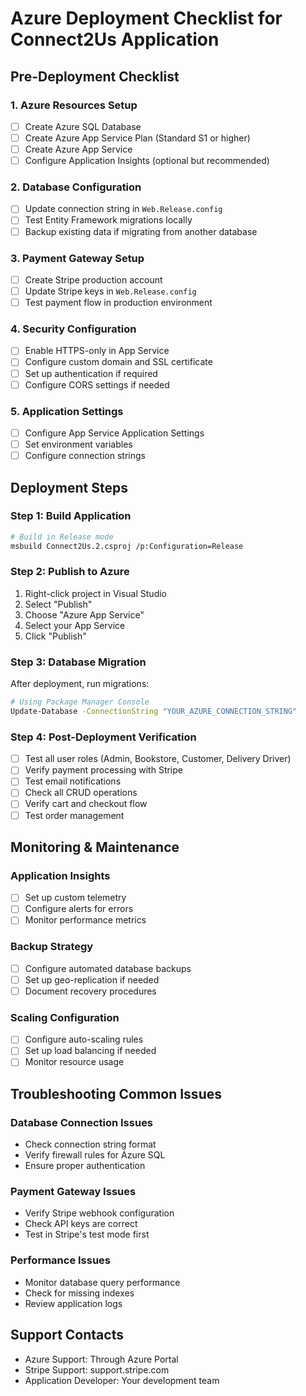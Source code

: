 # Azure Deployment Checklist for Connect2Us Application

## Pre-Deployment Checklist

### 1. Azure Resources Setup
- [ ] Create Azure SQL Database
- [ ] Create Azure App Service Plan (Standard S1 or higher)
- [ ] Create Azure App Service
- [ ] Configure Application Insights (optional but recommended)

### 2. Database Configuration
- [ ] Update connection string in `Web.Release.config`
- [ ] Test Entity Framework migrations locally
- [ ] Backup existing data if migrating from another database

### 3. Payment Gateway Setup
- [ ] Create Stripe production account
- [ ] Update Stripe keys in `Web.Release.config`
- [ ] Test payment flow in production environment

### 4. Security Configuration
- [ ] Enable HTTPS-only in App Service
- [ ] Configure custom domain and SSL certificate
- [ ] Set up authentication if required
- [ ] Configure CORS settings if needed

### 5. Application Settings
- [ ] Configure App Service Application Settings
- [ ] Set environment variables
- [ ] Configure connection strings

## Deployment Steps

### Step 1: Build Application
```bash
# Build in Release mode
msbuild Connect2Us.2.csproj /p:Configuration=Release
```

### Step 2: Publish to Azure
1. Right-click project in Visual Studio
2. Select "Publish"
3. Choose "Azure App Service"
4. Select your App Service
5. Click "Publish"

### Step 3: Database Migration
After deployment, run migrations:
```bash
# Using Package Manager Console
Update-Database -ConnectionString "YOUR_AZURE_CONNECTION_STRING"
```

### Step 4: Post-Deployment Verification
- [ ] Test all user roles (Admin, Bookstore, Customer, Delivery Driver)
- [ ] Verify payment processing with Stripe
- [ ] Test email notifications
- [ ] Check all CRUD operations
- [ ] Verify cart and checkout flow
- [ ] Test order management

## Monitoring & Maintenance

### Application Insights
- [ ] Set up custom telemetry
- [ ] Configure alerts for errors
- [ ] Monitor performance metrics

### Backup Strategy
- [ ] Configure automated database backups
- [ ] Set up geo-replication if needed
- [ ] Document recovery procedures

### Scaling Configuration
- [ ] Configure auto-scaling rules
- [ ] Set up load balancing if needed
- [ ] Monitor resource usage

## Troubleshooting Common Issues

### Database Connection Issues
- Check connection string format
- Verify firewall rules for Azure SQL
- Ensure proper authentication

### Payment Gateway Issues
- Verify Stripe webhook configuration
- Check API keys are correct
- Test in Stripe's test mode first

### Performance Issues
- Monitor database query performance
- Check for missing indexes
- Review application logs

## Support Contacts
- Azure Support: Through Azure Portal
- Stripe Support: support.stripe.com
- Application Developer: Your development team